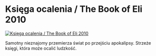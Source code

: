 Księga ocalenia / The Book of Eli 2010 
=============
[![Księga ocalenia / The Book of Eli 2010 ](http://vidos.pl/images/player.gif)](http://vidos.pl/ksiega-ocalenia-the-book-of-eli-2010)

 Samotny nieznajomy przemierza świat po przejściu apokalipsy. Strzeże księgi, która może ocalić ludzkość.
